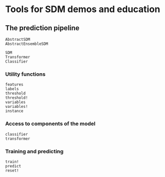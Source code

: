 # Tools for SDM demos and education

## The prediction pipeline

```@docs
AbstractSDM
AbstractEnsembleSDM
```

```@docs
SDM
Transformer
Classifier
```

### Utility functions

```@docs
features
labels
threshold
threshold!
variables
variables!
instance
```

### Access to components of the model

```@docs
classifier
transformer
```

### Training and predicting

```@docs
train!
predict
reset!
```
